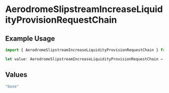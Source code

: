 # AerodromeSlipstreamIncreaseLiquidityProvisionRequestChain

## Example Usage

```typescript
import { AerodromeSlipstreamIncreaseLiquidityProvisionRequestChain } from "@compass-labs/api-sdk/models/components";

let value: AerodromeSlipstreamIncreaseLiquidityProvisionRequestChain = "base";
```

## Values

```typescript
"base"
```